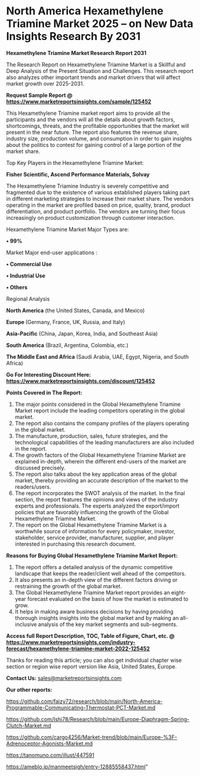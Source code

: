 # North America Hexamethylene Triamine Market 2025 – on New Data Insights Research By 2031

<strong>Hexamethylene Triamine Market Research Report 2031</strong>

The Research Report on Hexamethylene Triamine Market is a Skillful and Deep Analysis of the Present Situation and Challenges. This research report also analyzes other important trends and market drivers that will affect market growth over 2025-2031.

<strong>Request Sample Report @ <a href=https://www.marketreportsinsights.com/sample/125452>https://www.marketreportsinsights.com/sample/125452</a></strong>

This Hexamethylene Triamine market report aims to provide all the participants and the vendors will all the details about growth factors, shortcomings, threats, and the profitable opportunities that the market will present in the near future. The report also features the revenue share, industry size, production volume, and consumption in order to gain insights about the politics to contest for gaining control of a large portion of the market share.

Top Key Players in the Hexamethylene Triamine Market:

<strong>Fisher Scientific, Ascend Performance Materials, Solvay</strong>

The Hexamethylene Triamine Industry is severely competitive and fragmented due to the existence of various established players taking part in different marketing strategies to increase their market share. The vendors operating in the market are profiled based on price, quality, brand, product differentiation, and product portfolio. The vendors are turning their focus increasingly on product customization through customer interaction.

Hexamethylene Triamine Market Major Types are:

<strong>• 99%</strong>

Market Major end-user applications :

<strong>• Commercial Use

• Industrial Use

• Others</strong>

Regional Analysis

</u><strong><b>North America</b></strong> (the United States, Canada, and Mexico)

<strong><b>Europe </b></strong>(Germany, France, UK, Russia, and Italy)

<strong><b>Asia-Pacific</b></strong> (China, Japan, Korea, India, and Southeast Asia)

<strong><b>South America</b></strong> (Brazil, Argentina, Colombia, etc.)

<strong><b>The Middle East and Africa</b></strong> (Saudi Arabia, UAE, Egypt, Nigeria, and South Africa)

<strong>Go For Interesting Discount Here: <a href=https://www.marketreportsinsights.com/discount/125452>https://www.marketreportsinsights.com/discount/125452</a></strong>

<strong>Points Covered in The Report:</strong>
<ol>
  <li>The major points considered in the Global Hexamethylene Triamine Market report include the leading competitors operating in the global market.</li>
  <li>The report also contains the company profiles of the players operating in the global market.</li>
  <li>The manufacture, production, sales, future strategies, and the technological capabilities of the leading manufacturers are also included in the report.</li>
  <li>The growth factors of the Global Hexamethylene Triamine Market are explained in-depth, wherein the different end-users of the market are discussed precisely.</li>
  <li>The report also talks about the key application areas of the global market, thereby providing an accurate description of the market to the readers/users.</li>
  <li>The report incorporates the SWOT analysis of the market. In the final section, the report features the opinions and views of the industry experts and professionals. The experts analyzed the export/import policies that are favorably influencing the growth of the Global Hexamethylene Triamine Market.</li>
  <li>The report on the Global Hexamethylene Triamine Market is a worthwhile source of information for every policymaker, investor, stakeholder, service provider, manufacturer, supplier, and player interested in purchasing this research document.</li>
</ol>
<strong>Reasons for Buying Global Hexamethylene Triamine Market Report:</strong>

<ol>
  <li>The report offers a detailed analysis of the dynamic competitive landscape that keeps the reader/client well ahead of the competitors.</li>
  <li>It also presents an in-depth view of the different factors driving or restraining the growth of the global market.</li>
  <li>The Global Hexamethylene Triamine Market report provides an eight-year forecast evaluated on the basis of how the market is estimated to grow.</li>
  <li>It helps in making aware business decisions by having providing thorough insights insights into the global market and by making an all-inclusive analysis of the key market segments and sub-segments.</li>
</ol>
<strong>Access full Report Description, TOC, Table of Figure, Chart, etc. @ <a href=https://www.marketreportsinsights.com/industry-forecast/hexamethylene-triamine-market-2022-125452>https://www.marketreportsinsights.com/industry-forecast/hexamethylene-triamine-market-2022-125452</a></strong>


Thanks for reading this article; you can also get individual chapter wise section or region wise report version like Asia, United States, Europe.

<strong>Contact Us:</strong>
sales@marketreportsinsights.com

<strong>Our other reports:</strong>

<a href=https://github.com/faizy72/research/blob/main/North-America-Programmable-Communicating-Thermostat-PCT-Market.md>https://github.com/faizy72/research/blob/main/North-America-Programmable-Communicating-Thermostat-PCT-Market.md</a>

<a href=https://github.com/Ishi78/Research/blob/main/Europe-Diaphragm-Spring-Clutch-Market.md>https://github.com/Ishi78/Research/blob/main/Europe-Diaphragm-Spring-Clutch-Market.md</a>

<a href=https://github.com/cargo4256/Market-trend/blob/main/Europe-%3F-Adrenoceptor-Agonists-Market.md>https://github.com/cargo4256/Market-trend/blob/main/Europe-%3F-Adrenoceptor-Agonists-Market.md</a>

<a href=https://tanomuno.com/illust/447591>https://tanomuno.com/illust/447591</a>

<a href=https://ameblo.jp/manmeetsigh/entry-12885558437.html>https://ameblo.jp/manmeetsigh/entry-12885558437.html</a>"
